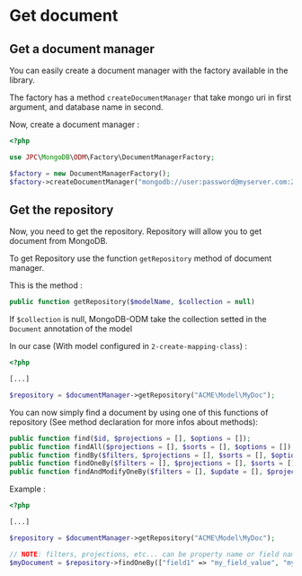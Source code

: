 # Get document

## Get a document manager

You can easily create a document manager with the factory available in the library.

The factory has a method `createDocumentManager` that take mongo uri in first argument, and database name in second.

Now, create a document manager : 

```php
<?php

use JPC\MongoDB\ODM\Factory\DocumentManagerFactory;

$factory = new DocumentManagerFactory();
$factory->createDocumentManager("mongodb://user:password@myserver.com:27017/authdb", "my_db");

```

## Get the repository

Now, you need to get the repository. Repository will allow you to get document from MongoDB.

To get Repository use the function `getRepository` method of document manager. 

This is the method :
```php 
public function getRepository($modelName, $collection = null)
```

If `$collection` is null, MongoDB-ODM take the collection setted in the `Document` annotation of the model

In our case (With model configured in `2-create-mapping-class`) :

```php 
<?php

[...]

$repository = $documentManager->getRepository("ACME\Model\MyDoc");

```

You can now simply find a document by using one of this functions of repository (See method declaration for more infos about methods):

```php
public function find($id, $projections = [], $options = []);
public function findAll($projections = [], $sorts = [], $options = []);
public function findBy($filters, $projections = [], $sorts = [], $options = []);
public function findOneBy($filters = [], $projections = [], $sorts = [], $options = []);
public function findAndModifyOneBy($filters = [], $update = [], $projections = [], $sorts = [], $options = []);
```

Example :

```php 
<?php

[...]

$repository = $documentManager->getRepository("ACME\Model\MyDoc");

// NOTE: filters, projections, etc... can be property name or field name
$myDocument = $repository->findOneBy(["field1" => "my_field_value", "myEmbedded.oneFieldEmb" => "another_value"]);
```


